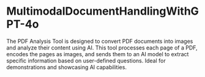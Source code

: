 # MultimodalDocumentHandlingWithGPT-4o
The PDF Analysis Tool is designed to convert PDF documents into images and analyze their content using AI. This tool processes each page of a PDF, encodes the pages as images, and sends them to an AI model to extract specific information based on user-defined questions. Ideal for demonstrations and showcasing AI capabilities.
